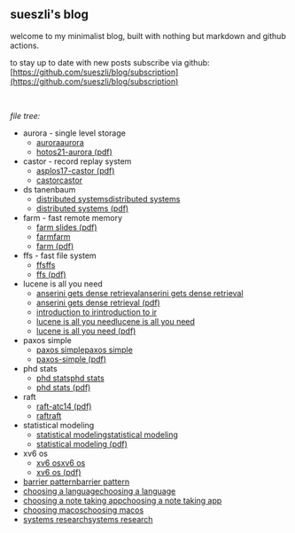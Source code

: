 ## sueszli's blog

welcome to my minimalist blog, built with nothing but markdown and github actions.

to stay up to date with new posts subscribe via github: [https://github.com/sueszli/blog/subscription](https://github.com/sueszli/blog/subscription)

<br>

_file tree:_

- aurora - single level storage
	- [auroraaurora](<https://sueszli.github.io/blog/aurora%20-%20single%20level%20storage/aurora>)
	- [hotos21-aurora (pdf)](<https://sueszli.github.io/blog/aurora%20-%20single%20level%20storage/hotos21-aurora.pdf>)
- castor - record replay system
	- [asplos17-castor (pdf)](<https://sueszli.github.io/blog/castor%20-%20record%20replay%20system/asplos17-castor.pdf>)
	- [castorcastor](<https://sueszli.github.io/blog/castor%20-%20record%20replay%20system/castor>)
- ds tanenbaum
	- [distributed systemsdistributed systems](<https://sueszli.github.io/blog/ds%20tanenbaum/distributed%20systems>)
	- [distributed systems (pdf)](<https://sueszli.github.io/blog/ds%20tanenbaum/distributed%20systems.pdf>)
- farm - fast remote memory
	- [farm slides (pdf)](<https://sueszli.github.io/blog/farm%20-%20fast%20remote%20memory/farm%20slides.pdf>)
	- [farmfarm](<https://sueszli.github.io/blog/farm%20-%20fast%20remote%20memory/farm>)
	- [farm (pdf)](<https://sueszli.github.io/blog/farm%20-%20fast%20remote%20memory/farm.pdf>)
- ffs - fast file system
	- [ffsffs](<https://sueszli.github.io/blog/ffs%20-%20fast%20file%20system/ffs>)
	- [ffs (pdf)](<https://sueszli.github.io/blog/ffs%20-%20fast%20file%20system/ffs.pdf>)
- lucene is all you need
	- [anserini gets dense retrievalanserini gets dense retrieval](<https://sueszli.github.io/blog/lucene%20is%20all%20you%20need/anserini%20gets%20dense%20retrieval>)
	- [anserini gets dense retrieval (pdf)](<https://sueszli.github.io/blog/lucene%20is%20all%20you%20need/anserini%20gets%20dense%20retrieval.pdf>)
	- [introduction to irintroduction to ir](<https://sueszli.github.io/blog/lucene%20is%20all%20you%20need/introduction%20to%20ir>)
	- [lucene is all you needlucene is all you need](<https://sueszli.github.io/blog/lucene%20is%20all%20you%20need/lucene%20is%20all%20you%20need>)
	- [lucene is all you need (pdf)](<https://sueszli.github.io/blog/lucene%20is%20all%20you%20need/lucene%20is%20all%20you%20need.pdf>)
- paxos simple
	- [paxos simplepaxos simple](<https://sueszli.github.io/blog/paxos%20simple/paxos%20simple>)
	- [paxos-simple (pdf)](<https://sueszli.github.io/blog/paxos%20simple/paxos-simple.pdf>)
- phd stats
	- [phd statsphd stats](<https://sueszli.github.io/blog/phd%20stats/phd%20stats>)
	- [phd stats (pdf)](<https://sueszli.github.io/blog/phd%20stats/phd%20stats.pdf>)
- raft
	- [raft-atc14 (pdf)](<https://sueszli.github.io/blog/raft/raft-atc14.pdf>)
	- [raftraft](<https://sueszli.github.io/blog/raft/raft>)
- statistical modeling
	- [statistical modelingstatistical modeling](<https://sueszli.github.io/blog/statistical%20modeling/statistical%20modeling>)
	- [statistical modeling (pdf)](<https://sueszli.github.io/blog/statistical%20modeling/statistical%20modeling.pdf>)
- xv6 os
	- [xv6 osxv6 os](<https://sueszli.github.io/blog/xv6%20os/xv6%20os>)
	- [xv6 os (pdf)](<https://sueszli.github.io/blog/xv6%20os/xv6%20os.pdf>)
- [barrier patternbarrier pattern](<https://sueszli.github.io/blog/barrier%20pattern>)
- [choosing a languagechoosing a language](<https://sueszli.github.io/blog/choosing%20a%20language>)
- [choosing a note taking appchoosing a note taking app](<https://sueszli.github.io/blog/choosing%20a%20note%20taking%20app>)
- [choosing macoschoosing macos](<https://sueszli.github.io/blog/choosing%20macos>)
- [systems researchsystems research](<https://sueszli.github.io/blog/systems%20research>)
